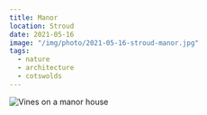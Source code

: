 ```yaml
---
title: Manor
location: Stroud
date: 2021-05-16
image: "/img/photo/2021-05-16-stroud-manor.jpg"
tags:
  - nature
  - architecture
  - cotswolds
---
```


![Vines on a manor house](/img/photo/2021-05-16-stroud-manor.jpg)
